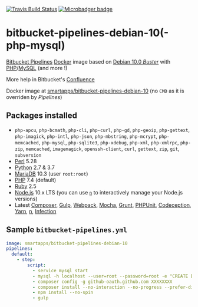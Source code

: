 [![Travis Build Status](https://travis-ci.org/smartapps-fr/bitbucket-pipelines-debian-10.svg)](https://travis-ci.org/smartapps-fr/bitbucket-pipelines-debian-10) [![Microbadger badge](https://images.microbadger.com/badges/image/smartapps/bitbucket-pipelines-debian-10.svg)](https://microbadger.com/images/smartapps/bitbucket-pipelines-debian-10)

# bitbucket-pipelines-debian-10(-php-mysql)

[Bitbucket Pipelines](https://bitbucket.org/product/features/pipelines) [Docker](https://www.docker.com/) image based on [Debian 10.0 _Buster_](https://www.debian.org/releases/stretch/) with [PHP](http://php.net/)/[MySQL](https://www.mysql.com) (and more !)

More help in Bitbucket's [Confluence](https://confluence.atlassian.com/bitbucket/bitbucket-pipelines-beta-792496469.html)

Docker image at [smartapps/bitbucket-pipelines-debian-10](https://hub.docker.com/r/smartapps/bitbucket-pipelines-debian-10/) (no `CMD` as it is overriden by *Pipelines*)

## Packages installed

 - `php-apcu`, `php-bcmath`, `php-cli`, `php-curl`, `php-gd`, `php-geoip`, `php-gettext`, `php-imagick`, `php-intl`, `php-json`, `php-mbstring`, `php-mcrypt`, `php-memcached`, `php-mysql`, `php-sqlite3`, `php-xdebug`, `php-xml`, `php-xmlrpc`, `php-zip`, `memcached`, `imagemagick`, `openssh-client`, `curl`, `gettext`, `zip`, `git`, `subversion`
 - [Perl](https://www.perl.org/) 5.28
 - [Python](https://www.python.org/) 2.7 & 3.7
 - [MariaDB](https://mariadb.org/) 10.3 (user `root:root`)
 - [PHP](http://www.php.net/) 7.4 (default)
 - [Ruby](https://www.ruby-lang.org/) 2.5
 - [Node.js](https://nodejs.org/) 10.x LTS (you can use [`n`](https://github.com/tj/n) to interactively manage your Node.js versions)
 - Latest [Composer](https://getcomposer.org/), [Gulp](http://gulpjs.com/), [Webpack](https://webpack.github.io/), [Mocha](https://mochajs.org/), [Grunt](http://gruntjs.com/), [PHPUnit](https://phpunit.de/), [Codeception](https://codeception.com/), [Yarn](https://yarnpkg.com/), [n](https://github.com/tj/n), [Infection](https://infection.github.io/)

## Sample `bitbucket-pipelines.yml`

```YAML
image: smartapps/bitbucket-pipelines-debian-10
pipelines:
  default:
    - step:
        script:
          - service mysql start
          - mysql -h localhost --user=root --password=root -e "CREATE DATABASE test;"
          - composer config -g github-oauth.github.com XXXXXXXX
          - composer install --no-interaction --no-progress --prefer-dist
          - npm install --no-spin
          - gulp
```
